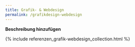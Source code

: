 ```yaml
---
title: Grafik- & Webdesign
permalink: /grafikdesign-webdesign
---
```


**Beschreibung hinzufügen**

{% include referenzen_grafik-webdesign_collection.html %}

